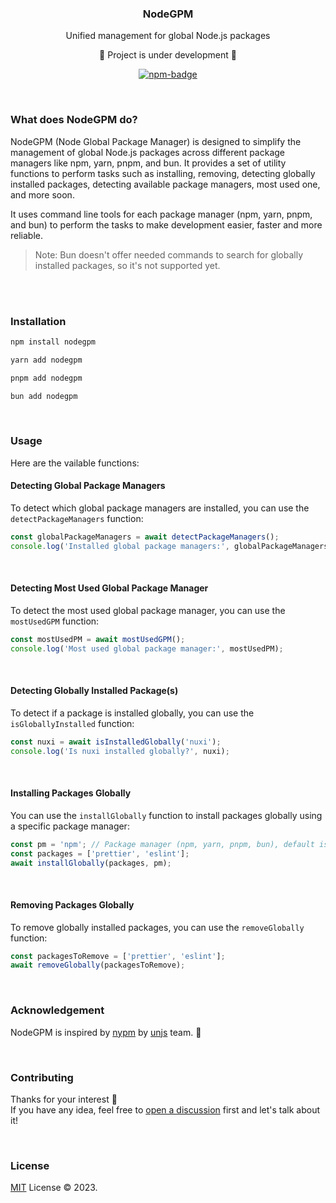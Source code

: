 <div align="center">
<h3>NodeGPM</h3>
 <span>Unified management for global Node.js packages</span>

<span>🚧 Project is under development 🚧 </span>

  <p align="center">
  <a target="_blank" href="https://www.npmjs.com/package/nodegpm" align="center">
    <img src="https://img.shields.io/npm/v/nodegpm?color=eee&label=NodeGPM&logo=npm" alt="npm-badge" />
    </a>
  </p>
</div>

<br>

### What does NodeGPM do?

NodeGPM (Node Global Package Manager) is designed to simplify the management of global Node.js packages across different package managers like npm, yarn, pnpm, and bun. It provides a set of utility functions to perform tasks such as installing, removing, detecting globally installed packages, detecting available package managers, most used one, and more soon.

It uses command line tools for each package manager (npm, yarn, pnpm, and bun) to perform the tasks to make development easier, faster and more reliable.

> Note: Bun doesn't offer needed commands to search for globally installed packages, so it's not supported yet.

<br>
<br>

### Installation

```sh
npm install nodegpm

yarn add nodegpm

pnpm add nodegpm

bun add nodegpm
```

<br>

### Usage

Here are the vailable functions:

#### Detecting Global Package Managers

To detect which global package managers are installed, you can use the `detectPackageManagers` function:

```ts
const globalPackageManagers = await detectPackageManagers();
console.log('Installed global package managers:', globalPackageManagers);
```

<br>

#### Detecting Most Used Global Package Manager

To detect the most used global package manager, you can use the `mostUsedGPM` function:

```ts
const mostUsedPM = await mostUsedGPM();
console.log('Most used global package manager:', mostUsedPM);
```

<br>

#### Detecting Globally Installed Package(s)

To detect if a package is installed globally, you can use the `isGloballyInstalled` function:

```ts
const nuxi = await isInstalledGlobally('nuxi');
console.log('Is nuxi installed globally?', nuxi);

```

<br>

#### Installing Packages Globally

You can use the `installGlobally` function to install packages globally using a specific package manager:

```ts
const pm = 'npm'; // Package manager (npm, yarn, pnpm, bun), default is most-used
const packages = ['prettier', 'eslint'];
await installGlobally(packages, pm);
```

<br>

#### Removing Packages Globally

To remove globally installed packages, you can use the `removeGlobally` function:

```ts
const packagesToRemove = ['prettier', 'eslint'];
await removeGlobally(packagesToRemove);
```

<br>

### Acknowledgement

NodeGPM is inspired by [nypm](https://github.com/unjs/nypm) by [unjs](https://github.com/unjs) team. 💚

<br>

### Contributing

Thanks for your interest 💚 <br>
If you have any idea, feel free to [open a discussion](https://github.com/adhamfarrag/nodegpm/discussions/new?category=ideas) first and let's talk about it!

<br>

### License

[MIT](https://github.com/adhamfarrag/nodegpm/blob/main/LICENSE) License © 2023.